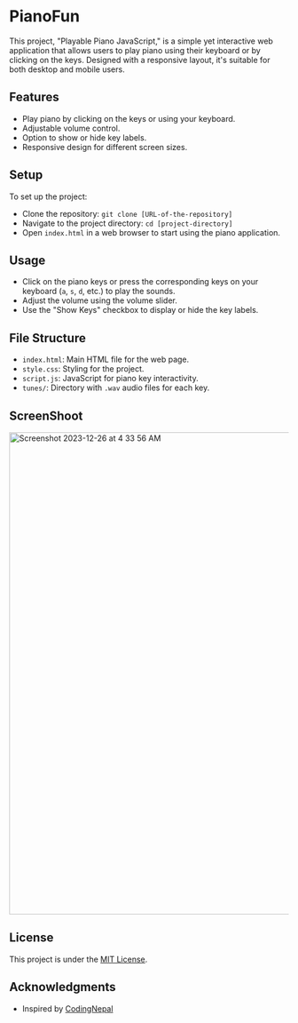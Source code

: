 # PianoFun
This project, "Playable Piano JavaScript," is a simple yet interactive web application that allows users to play piano using their keyboard or by clicking on the keys. Designed with a responsive layout, it's suitable for both desktop and mobile users.

## Features

- Play piano by clicking on the keys or using your keyboard.
- Adjustable volume control.
- Option to show or hide key labels.
- Responsive design for different screen sizes.

## Setup

To set up the project:
- Clone the repository: `git clone [URL-of-the-repository]`
- Navigate to the project directory: `cd [project-directory]`
- Open `index.html` in a web browser to start using the piano application.

## Usage

- Click on the piano keys or press the corresponding keys on your keyboard (`a`, `s`, `d`, etc.) to play the sounds.
- Adjust the volume using the volume slider.
- Use the "Show Keys" checkbox to display or hide the key labels.

## File Structure

- `index.html`: Main HTML file for the web page.
- `style.css`: Styling for the project.
- `script.js`: JavaScript for piano key interactivity.
- `tunes/`: Directory with `.wav` audio files for each key.

## ScreenShoot
<img width="868" alt="Screenshot 2023-12-26 at 4 33 56 AM" src="https://github.com/shovo4/pianofun/assets/58551093/2a1ef2d5-86ad-4fc6-adcf-013eec13c2f5">


## License

This project is under the [MIT License](LICENSE.md).

## Acknowledgments

- Inspired by [CodingNepal](https://www.youtube.com/codingnepal)
